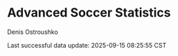 # Advanced Soccer Statistics
Denis Ostroushko

<!-- gfm -->

Last successful data update: 2025-09-15 08:25:55 CST

